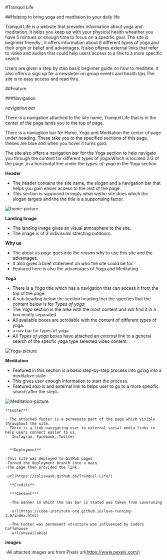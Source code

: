 #Tranquil Life

##Helping to bring yoga and meditaion to your daily life

Tranquil Life is a website that provides information about yoga and meditation. It helps you keep up with your physical health wheather you have 5 mintues or enough time to focus on a specific goal. The site is beginner friendly , it offers information about 6 different types of yoga and their orgin or belief and advantages. It also offeres external links that refer to video and audion that could help users access to a link to a  more specific search.

Users are given a step by step basic beginner guide on how to meditate. it also offers a sign up for a newsleter on group events and health tips.The site is to easy access and read thru.

##Feature

###Navigation

_navigation bar_

 There is a navigation attached to the site name, Tranquil Life that is in the center of the page lands you to the top of page.

 There is a naviagtion bar for Home, Yoga and Meditation the center of page under heading. These  take you to the specified sections of this page. theses are blue and when you hover it turns gold.

  The site also offers a navigation bar for the Yoga section to help navigate you through the content for different types of yoga.Which is located 2/3 of the page ,in a horizontal line under the _types-of-yoga_ in the Yoga section.

  **Header**

- The header contains the site name, the slogan and a navigation bar that helps you gain easier access to the rest of the page.
- This section is supposed to imply what wethe site does which the slogan targets and the the title is a supportsing factor.


 ![home-picture](https://user-images.githubusercontent.com/128863897/229279382-aab9576a-fe9c-4dd1-bf8f-2f523d06e437.png)


 **Landing Image**

- The landing image gives an visual atmosphere to the site.
- The image is of 3 indivisuals strecting outdoors.

 **Why us**
 
 - The about us page goes into the reason why to use this site and the advantages. 
 - It also gives a brief statement on who the site could be for.
 - Featured here is also the advantages of Yoga and Meditating

  **Yoga**

- There is a _Yoga_ title which has a navigation that can access it from the top of the page.
- A sub heading below the section heading that the specfies that the content below is for _Types of yoga_
- The _Yoga_ section is the area with the most content and will find it in a box neatly separated
- All available boxes are scrollable with the content of different types of yoga.
- a nav bar for types of yoga
- All _Types of yoga_ boxes have attached an external link to a general search of the specfic yoga type selected video content.

![Yoga-picture](https://user-images.githubusercontent.com/128863897/229279439-9266e4d1-0d00-4bc4-a587-9f7e80774549.png)


  **Meditation**

  - Featured in this section is a basic step-by-step process into going into a meditative state.
  - This gives user enough information to start the process.
  - Featured also is and external link to helps user to go to a more specific search after the steps.

![Meditation-picture](https://user-images.githubusercontent.com/128863897/229279541-ddded6eb-84f2-4532-bfdd-fd0a01d5441e.png)


    **Footer**

    - The attached footer is a permenate part of the page which visible throughout the site.
    - There is a link navigating user to external social media links to help users connect easier to us.
    -  Instagram, Facebook, Twitter
    

      **Deployment**

    -This site was deployed to GitHub pages
    -Turned the deployment branch into a main 
    -The page then provided the link.

    -url(https://zoliswasb.github.io/Tranquil-Life/)

      **Credits**

      ***Content***

      -The manner in which the nav bar is stated was taken from Loveruning

      -url(https://code-institute-org.github.io/love-running-2.0/index.html) 

      -The Footer was permanent structure was influenced by Coders Coffehouse
      -url(unavailable)

  ***Images***

  -All attacted images are from Pixels
  url(https://www.pexels.com/)



